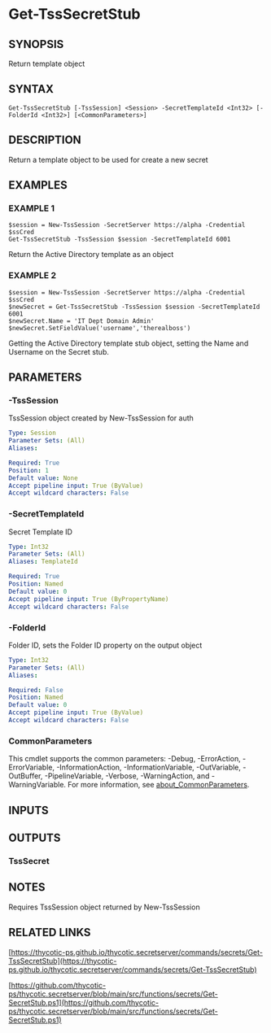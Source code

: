 # Get-TssSecretStub

## SYNOPSIS
Return template object

## SYNTAX

```
Get-TssSecretStub [-TssSession] <Session> -SecretTemplateId <Int32> [-FolderId <Int32>] [<CommonParameters>]
```

## DESCRIPTION
Return a template object to be used for create a new secret

## EXAMPLES

### EXAMPLE 1
```
$session = New-TssSession -SecretServer https://alpha -Credential $ssCred
Get-TssSecretStub -TssSession $session -SecretTemplateId 6001
```

Return the Active Directory template as an object

### EXAMPLE 2
```
$session = New-TssSession -SecretServer https://alpha -Credential $ssCred
$newSecret = Get-TssSecretStub -TssSession $session -SecretTemplateId 6001
$newSecret.Name = 'IT Dept Domain Admin'
$newSecret.SetFieldValue('username','therealboss')
```

Getting the Active Directory template stub object, setting the Name and Username on the Secret stub.

## PARAMETERS

### -TssSession
TssSession object created by New-TssSession for auth

```yaml
Type: Session
Parameter Sets: (All)
Aliases:

Required: True
Position: 1
Default value: None
Accept pipeline input: True (ByValue)
Accept wildcard characters: False
```

### -SecretTemplateId
Secret Template ID

```yaml
Type: Int32
Parameter Sets: (All)
Aliases: TemplateId

Required: True
Position: Named
Default value: 0
Accept pipeline input: True (ByPropertyName)
Accept wildcard characters: False
```

### -FolderId
Folder ID, sets the Folder ID property on the output object

```yaml
Type: Int32
Parameter Sets: (All)
Aliases:

Required: False
Position: Named
Default value: 0
Accept pipeline input: True (ByValue)
Accept wildcard characters: False
```

### CommonParameters
This cmdlet supports the common parameters: -Debug, -ErrorAction, -ErrorVariable, -InformationAction, -InformationVariable, -OutVariable, -OutBuffer, -PipelineVariable, -Verbose, -WarningAction, and -WarningVariable. For more information, see [about_CommonParameters](http://go.microsoft.com/fwlink/?LinkID=113216).

## INPUTS

## OUTPUTS

### TssSecret
## NOTES
Requires TssSession object returned by New-TssSession

## RELATED LINKS

[https://thycotic-ps.github.io/thycotic.secretserver/commands/secrets/Get-TssSecretStub](https://thycotic-ps.github.io/thycotic.secretserver/commands/secrets/Get-TssSecretStub)

[https://github.com/thycotic-ps/thycotic.secretserver/blob/main/src/functions/secrets/Get-SecretStub.ps1](https://github.com/thycotic-ps/thycotic.secretserver/blob/main/src/functions/secrets/Get-SecretStub.ps1)


